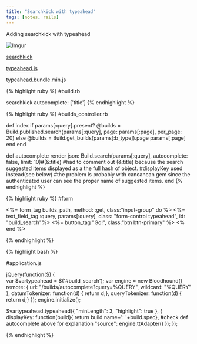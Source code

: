 ```yaml
---
title: "Searchkick with typeahead"
tags: [notes, rails]
---
```


Adding searchkick with typeahead

![Imgur](http://i.imgur.com/bq95WFR.png)


[searchkick](https://github.com/ankane/searchkick)

[typeahead.js](https://github.com/twitter/typeahead.js/)

typeahead.bundle.min.js


{% highlight ruby %}
#build.rb

searchkick autocomplete: ['title'] 
{% endhighlight %}

{% highlight ruby %}
#builds_controller.rb

  def index
    if params[:query].present?
      @builds = Build.published.search(params[:query], page: params[:page], per_page: 20)
    else
      @builds = Build.get_builds(params[:b_type]).page params[:page]
    end
  end

  def autocomplete
    render json: Build.search(params[:query], autocomplete: false, limit: 10)#(&:title) 
    #had to comment out (&:title) because the search suggested items displayed as a the full hash of object.
    #displayKey used instead(see below)
    #the problem is probably with cancancan gem since the authenticated user can see the proper name of suggested items.
  end
{% endhighlight %}

{% highlight ruby %}
#form

  <%= form_tag builds_path, method: :get, class:"input-group" do %>
    <%= text_field_tag :query, params[:query], class: "form-control typeahead", id: "build_search"%>
    <span class="input-group-btn">
      <%= button_tag "Go!", class:"btn btn-primary" %>
    </span>
  <% end %>



{% endhighlight %}

{% highlight bash %}

#application.js

jQuery(function($) {  
  var $vartypeahead = $('#build_search');
  var engine = new Bloodhound({
    remote: { 
        url: "/builds/autocomplete?query=%QUERY",
        wildcard: "%QUERY"
    },
    datumTokenizer: function(d) { return d;},
    queryTokenizer: function(d) { return d;}
  });
  engine.initialize();

  $vartypeahead.typeahead({
    "minLength": 3,
    "highlight": true
  },
  {  
    displayKey: function(build){ return build.name+': '+build.spec},
    #check def autocomplete above for explanation
    "source": engine.ttAdapter()
    }); 
});
 
{% endhighlight %}



